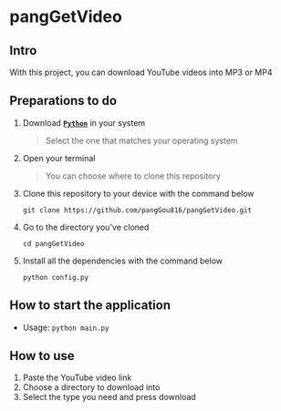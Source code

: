 # pangGetVideo

## Intro
With this project, you can download YouTube videos into MP3 or MP4

## Preparations to do
1. Download [**`Python`**](https://www.python.org/downloads/ 'Download Python') in your system
   > Select the one that matches your operating system
2. Open your terminal
   > You can choose where to clone this repository
3. Clone this repository to your device with the command below
   ```
   git clone https://github.com/pangGou816/pangGetVideo.git
   ```
4. Go to the directory you've cloned
   ```
   cd pangGetVideo
   ```
5. Install all the dependencies with the command below
   ```
   python config.py
   ```

## How to start the application
 - Usage: `python main.py`

## How to use
1. Paste the YouTube video link
2. Choose a directory to download into
3. Select the type you need and press download